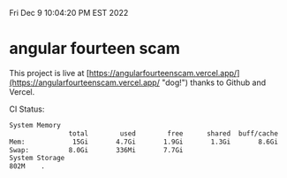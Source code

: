 Fri Dec  9 10:04:20 PM EST 2022

# angular fourteen scam


This project is live at [https://angularfourteenscam.vercel.app/](https://angularfourteenscam.vercel.app/ "dog!") thanks to Github and Vercel.

CI Status: 

```bash
System Memory
               total        used        free      shared  buff/cache   available
Mem:            15Gi       4.7Gi       1.9Gi       1.3Gi       8.6Gi       8.9Gi
Swap:          8.0Gi       336Mi       7.7Gi
System Storage
802M	.
```
